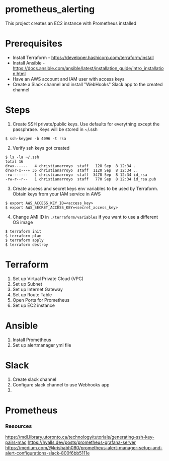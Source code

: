 # prometheus_alerting
This project creates an EC2 instance with Prometheus installed

# Prerequisites

- Install Terraform - https://developer.hashicorp.com/terraform/install
- Install Ansible - https://docs.ansible.com/ansible/latest/installation_guide/intro_installation.html
- Have an AWS account and IAM user with access keys
- Create a Slack channel and install "WebHooks" Slack app to the created channel

# Steps

1. Create SSH private/public keys. Use defaults for everything except the passphrase. Keys will be stored in ~/.ssh
```
$ ssh-keygen -b 4096 -t rsa
```
2. Verify ssh keys got created
```
$ ls -la ~/.ssh 
total 16
drwx------   4 christianarroyo  staff   128 Sep  8 12:34 .
drwxr-x---+ 35 christianarroyo  staff  1120 Sep  8 12:34 ..
-rw-------   1 christianarroyo  staff  3478 Sep  8 12:34 id_rsa
-rw-r--r--   1 christianarroyo  staff   770 Sep  8 12:34 id_rsa.pub
```

3. Create access and secret keys env variables to be used by Terraform. Obtain keys from your IAM service in AWS

```
$ export AWS_ACCESS_KEY_ID=<access_key>
$ export AWS_SECRET_ACCESS_KEY=<secret_access_key>
```
4. Change AMI ID in `./terraform/variables` if you want to use a different OS image

```
$ terraform init
$ terraform plan
$ terraform apply
$ terraform destroy
```


# Terraform
1. Set up Virtual Private Cloud (VPC)
2. Set up Subnet
3. Set up Internet Gateway
4. Set up Route Table
5. Open Ports for Prometheus
6. Set up EC2 instance

# Ansible
1. Install Prometheus
2. Set up alertmanager yml file

# Slack
1. Create slack channel
2. Configure slack channel to use Webhooks app
3. 

# Prometheus

### Resources
https://mdl.library.utoronto.ca/technology/tutorials/generating-ssh-key-pairs-mac
https://hvalls.dev/posts/prometheus-grafana-server
https://medium.com/@krishabh080/prometheus-alert-manager-setup-and-alert-configurations-slack-800f6bb5111e
